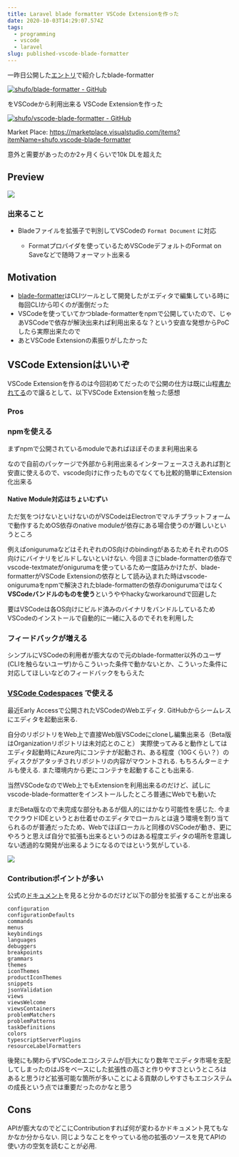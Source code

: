 ```yaml
---
title: Laravel blade formatter VSCode Extensionを作った
date: 2020-10-03T14:29:07.574Z
tags:
  - programming
  - vscode
  - laravel
slug: published-vscode-blade-formatter
---
```

一昨日公開した[エントリ](https://shufo.dev/2020/10/01/about-blade-formatter/)で紹介したblade-formatter

[![shufo/blade-formatter - GitHub](https://gh-card.dev/repos/shufo/blade-formatter.svg)](https://github.com/shufo/blade-formatter)

をVSCodeから利用出来る
VSCode Extensionを作った

[![shufo/vscode-blade-formatter - GitHub](https://gh-card.dev/repos/shufo/vscode-blade-formatter.svg)](https://github.com/shufo/vscode-blade-formatter)

Market Place: <https://marketplace.visualstudio.com/items?itemName=shufo.vscode-blade-formatter>

意外と需要があったのか2ヶ月くらいで10k DLを超えた

## Preview

![](https://github.com/shufo/vscode-blade-formatter/raw/master/screencast.gif)

### 出来ること

* Bladeファイルを拡張子で判別してVSCodeの `Format Document` に対応

  * Formatプロバイダを使っているためVSCodeデフォルトのFormat on Saveなどで随時フォーマット出来る

## Motivation

* [blade-formatter](https://github.com/shufo/blade-formatter)はCLIツールとして開発したがエディタで編集している時に毎回CLIから叩くのが面倒だった
* VSCodeを使っていてかつblade-formatterをnpmで公開していたので、じゃあVSCodeで依存が解決出来れば利用出来るな？という安直な発想からPoCしたら実際出来たので
* あとVSCode Extensionの素振りがしたかった

## VSCode Extensionはいいぞ

VSCode Extensionを作るのは今回初めてだったので公開の仕方は既に山程[書かれてる](https://stackoverflow.com/questions/43671356/how-to-publish-a-extension-on-vscode-by-myself)ので譲るとして、以下VSCode Extensionを触った感想

### Pros

### npmを使える

まずnpmで公開されているmoduleであればほぼそのまま利用出来る

なので自前のパッケージで外部から利用出来るインターフェースさえあれば割と安直に使えるので、vscode向けに作ったものでなくても比較的簡単にExtension化出来る

#### Native Module対応はちょいむずい

ただ気をつけないといけないのがVSCodeはElectronでマルチプラットフォームで動作するためOS依存のnative moduleが依存にある場合使うのが難しいというところ

例えばonigurumaなどはそれぞれのOS向けのbindingがあるためそれぞれのOS向けにバイナリをビルドしないといけない. 今回まさにblade-formatterの依存でvscode-textmateがonigurumaを使っているため一度詰みかけたが、blade-formatterがVSCode Extensionの依存として読み込まれた時はvscode-onigurumaをnpmで解決されたblade-formatterの依存のonigurumaではなく**VSCodeバンドルのものを使う**というややhackyなworkaroundで回避した

要はVSCodeは各OS向けにビルド済みのバイナリをバンドルしているためVSCodeのインストールで自動的に一緒に入るのでそれを利用した

### フィードバックが増える

シンプルにVSCodeの利用者が膨大なので元のblade-formatter以外のユーザ(CLIを触らないユーザ)からこういった条件で動かないとか、こういった条件に対応してほしいなどのフィードバックをもらえた

### [VSCode Codespaces](https://github.com/features/codespaces) で使える

最近Early Accessで公開されたVSCodeのWebエディタ. GitHubからシームレスにエディタを起動出来る.

自分のリポジトリをWeb上で直接Web版VSCodeにcloneし編集出来る（Beta版はOrganizationリポジトリは未対応とのこと）
実際使ってみると動作としてはエディタ起動時にAzure内にコンテナが起動され、ある程度（10Gくらい？）のディスクがアタッチされリポジトリの内容がマウントされる. もちろんターミナルも使える. また環境内から更にコンテナを起動することも出来る.

当然VSCodeなのでWeb上でもExtensionを利用出来るのだけど、試しにvscode-blade-formatterをインストールしたところ普通にWebでも動いた

まだBeta版なので未完成な部分もあるが個人的にはかなり可能性を感じた. 今までクラウドIDEというとお仕着せのエディタでローカルとは違う環境を割り当てられるのが普通だったため、Webでほぼローカルと同様のVSCodeが動き、更にやろうと思えば自分で拡張も出来るというのはある程度エディタの場所を意識しない透過的な開発が出来るようになるのではという気がしている. 

![](/assets/img/uploads/2020-10-03_22-20-03.png)

### Contributionポイントが多い

公式の[ドキュメント](https://code.visualstudio.com/api/references/contribution-points)を見ると分かるのだけど以下の部分を拡張することが出来る

```
configuration
configurationDefaults
commands
menus
keybindings
languages
debuggers
breakpoints
grammars
themes
iconThemes
productIconThemes
snippets
jsonValidation
views
viewsWelcome
viewsContainers
problemMatchers
problemPatterns
taskDefinitions
colors
typescriptServerPlugins
resourceLabelFormatters
```

後発にも関わらずVSCodeエコシステムが巨大になり数年でエディタ市場を支配してしまったのはJSをベースにした拡張性の高さと作りやすさというところはあると思うけど拡張可能な箇所が多いことによる貢献のしやすさもエコシステムの成長という点では重要だったのかなと思う

## Cons

APIが膨大なのでどこにContributionすれば何が変わるかドキュメント見てもなかなか分からない. 同じようなことをやっている他の拡張のソースを見てAPIの使い方の空気を読むことが必用. 


